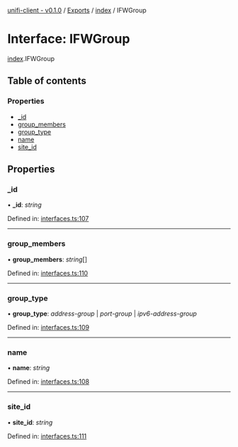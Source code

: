 [unifi-client - v0.1.0](../README.md) / [Exports](../modules.md) / [index](../modules/index.md) / IFWGroup

# Interface: IFWGroup

[index](../modules/index.md).IFWGroup

## Table of contents

### Properties

- [\_id](index.ifwgroup.md#_id)
- [group\_members](index.ifwgroup.md#group_members)
- [group\_type](index.ifwgroup.md#group_type)
- [name](index.ifwgroup.md#name)
- [site\_id](index.ifwgroup.md#site_id)

## Properties

### \_id

• **\_id**: *string*

Defined in: [interfaces.ts:107](https://github.com/thib3113/unifi-client/blob/d186312/src/interfaces.ts#L107)

___

### group\_members

• **group\_members**: *string*[]

Defined in: [interfaces.ts:110](https://github.com/thib3113/unifi-client/blob/d186312/src/interfaces.ts#L110)

___

### group\_type

• **group\_type**: *address-group* \| *port-group* \| *ipv6-address-group*

Defined in: [interfaces.ts:109](https://github.com/thib3113/unifi-client/blob/d186312/src/interfaces.ts#L109)

___

### name

• **name**: *string*

Defined in: [interfaces.ts:108](https://github.com/thib3113/unifi-client/blob/d186312/src/interfaces.ts#L108)

___

### site\_id

• **site\_id**: *string*

Defined in: [interfaces.ts:111](https://github.com/thib3113/unifi-client/blob/d186312/src/interfaces.ts#L111)

